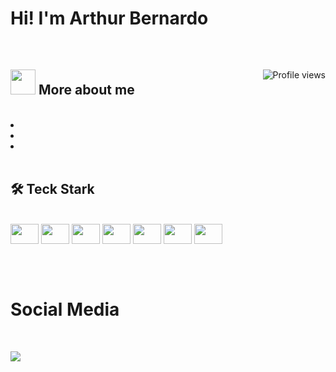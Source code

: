 <h1> Hi! I'm Arthur Bernardo </h1>

<br>

<div>

  <img src="https://komarev.com/ghpvc/?username=arthurbernardomorferreira&color=yellow" alt="Profile views" align="right" />

  <h2> <img src="https://user-images.githubusercontent.com/94569572/212257400-a1de5bbf-f9ba-4260-bbed-4791f3c27682.png" width="40px"> More about me </h2>
  
  <br>
  
  <li></li>
  <li></li>
  <li></li>
  
  <br>

</div>

<div>
  
  <h2> 🛠️ Teck Stark </h2>
 
<br>
   
  <img height="32em" width=45 src="https://cdn.jsdelivr.net/gh/devicons/devicon/icons/javascript/javascript-original.svg" />
  <img height="32em" width=45 src="https://cdn.jsdelivr.net/gh/devicons/devicon/icons/typescript/typescript-plain.svg" />
  <img height="32em" width=45 src="https://cdn.jsdelivr.net/gh/devicons/devicon/icons/react/react-original.svg" />
  <img height="32em" width=45 src="https://cdn.jsdelivr.net/gh/devicons/devicon/icons/html5/html5-original.svg" />
  <img height="32em" width=45 src="https://cdn.jsdelivr.net/gh/devicons/devicon/icons/css3/css3-original.svg" />
  <img height="32em" width=45 src="https://cdn.jsdelivr.net/gh/devicons/devicon/icons/nextjs/nextjs-line.svg" />
  <img height="32em" width=45 src="https://cdn.jsdelivr.net/gh/devicons/devicon/icons/mysql/mysql-original.svg" />
  
</div>

##

<br>

<div>
  
  <h1> Social Media </h1>
  
  <br>

  <a href="https://www.linkedin.com/in/arthur-bernardo-moreira-ferreira-36b1201a8/" target="_blank"> <img src="https://img.shields.io/badge/LinkedIn-0077B5?style=for-the-badge&logo=linkedin&logoColor=white" target="_blank"></a>
  
</div>
